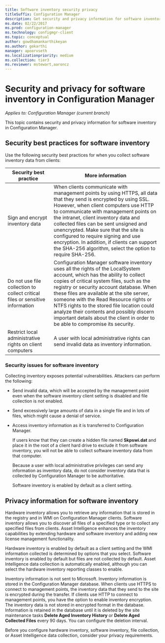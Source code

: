 ```yaml
---
title: Software inventory security privacy
titleSuffix: Configuration Manager
description: Get security and privacy information for software inventory in Configuration Manager.
ms.date: 02/22/2017
ms.prod: configuration-manager
ms.technology: configmgr-client
ms.topic: conceptual
author: gowdhamankarthikeyan
ms.author: gokarthi
manager: apoorvseth
ms.localizationpriority: medium
ms.collection: tier3
ms.reviewer: mstewart,aaroncz 
---
```

# Security and privacy for software inventory in Configuration Manager

*Applies to: Configuration Manager (current branch)*

This topic contains security and privacy information for software inventory in Configuration Manager.  

##  <a name="BKMK_Security_HardwareInventory"></a> Security best practices for software inventory  
 Use the following security best practices for when you collect software inventory data from clients:  

|Security best practice|More information|  
|----------------------------|----------------------|  
|Sign and encrypt inventory data|When clients communicate with management points by using HTTPS, all data that they send is encrypted by using SSL. However, when client computers use HTTP to communicate with management points on the intranet, client inventory data and collected files can be sent unsigned and unencrypted. Make sure that the site is configured to require signing and use encryption. In addition, if clients can support the SHA-256 algorithm, select the option to require SHA-256.|  
|Do not use file collection to collect critical files or sensitive information|Configuration Manager software inventory uses all the rights of the LocalSystem account, which has the ability to collect copies of critical system files, such as the registry or security account database. When these files are available at the site server, someone with the Read Resource rights or NTFS rights to the stored file location could analyze their contents and possibly discern important details about the client in order to be able to compromise its security.|  
|Restrict local administrative rights on client computers|A user with local administrative rights can send invalid data as inventory information.|  

### Security issues for software inventory  
 Collecting inventory exposes potential vulnerabilities. Attackers can perform the following:  

- Send invalid data, which will be accepted by the management point even when the software inventory client setting is disabled and file collection is not enabled.  

- Send excessively large amounts of data in a single file and in lots of files, which might cause a denial of service.  

- Access inventory information as it is transferred to Configuration Manager.  

  If users know that they can create a hidden file named **Skpswi.dat** and place it in the root of a client hard drive to exclude it from software inventory, you will not be able to collect software inventory data from that computer.  

  Because a user with local administrative privileges can send any information as inventory data, do not consider inventory data that is collected by Configuration Manager to be authoritative.  

  Software inventory is enabled by default as a client setting.  

##  <a name="BKMK_Privacy_HardwareInventory"></a> Privacy information for software inventory  
 Hardware inventory allows you to retrieve any information that is stored in the registry and in WMI on Configuration Manager clients. Software inventory allows you to discover all files of a specified type or to collect any specified files from clients. Asset Intelligence enhances the inventory capabilities by extending hardware and software inventory and adding new license management functionality.  

 Hardware inventory is enabled by default as a client setting and the WMI information collected is determined by options that you select. Software inventory is enabled by default but files are not collected by default. Asset Intelligence data collection is automatically enabled, although you can select the hardware inventory reporting classes to enable.  

 Inventory information is not sent to Microsoft. Inventory information is stored in the Configuration Manager database. When clients use HTTPS to connect to management points, the inventory data that they send to the site is encrypted during the transfer. If clients use HTTP to connect to management points, you have the option to enable inventory encryption. The inventory data is not stored in encrypted format in the database. Information is retained in the database until it is deleted by the site maintenance tasks **Delete Aged Inventory History** or **Delete Aged Collected Files** every 90 days. You can configure the deletion interval.  

 Before you configure hardware inventory, software inventory, file collection, or Asset Intelligence data collection, consider your privacy requirements.  
